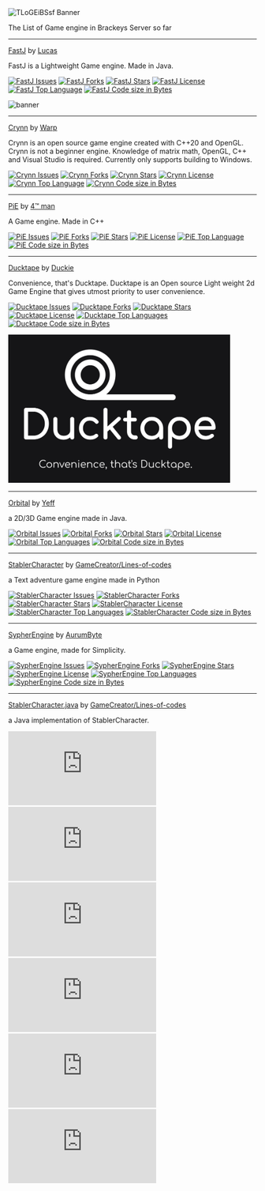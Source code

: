 <img alt="TLoGEiBSsf Banner" width="896" height="504" src="https://github.com/lines-of-codes/TLoGEiBSsf/blob/e8f4e3177837544fc5f04cfc4b7ee65024ed7add/TLoGEiBSsfBanner3_1280x720.png">

The List of Game engine in Brackeys Server so far

---

[FastJ](https://github.com/fastjengine/FastJ) by [Lucas](https://github.com/lucasstarsz)

FastJ is a Lightweight Game engine. Made in Java.

<a href="https://github.com/fastjengine/FastJ/issues">![FastJ Issues](https://img.shields.io/github/issues/fastjengine/FastJ?style=flat-square)</a>
<a href="https://github.com/fastjengine/FastJ/network/members">![FastJ Forks](https://img.shields.io/github/forks/fastjengine/FastJ?style=flat-square)</a>
<a href="https://github.com/fastjengine/FastJ/stargazers">![FastJ Stars](https://img.shields.io/github/stars/fastjengine/FastJ?style=flat-square)</a>
<a href="https://github.com/fastjengine/FastJ/blob/main/LICENSE.txt">![FastJ License](https://img.shields.io/github/license/fastjengine/FastJ?style=flat-square)</a>
<a href="https://github.com/fastjengine/FastJ/">![FastJ Top Language](https://img.shields.io/github/languages/top/fastjengine/FastJ?style=flat-square)</a>
<a href="https://github.com/fastjengine/FastJ/">![FastJ Code size in Bytes](https://img.shields.io/github/languages/code-size/fastjengine/FastJ?style=flat-square)</a>

<img src="https://fastj.tech/svg/fastj_icon.svg" alt="banner" height="300"/>

---

[Crynn](https://github.com/wmcnamara/crynn/raw/master/CrynnSmall.png) by [Warp](https://github.com/wmcnamara/)

Crynn is an open source game engine created with C++20 and OpenGL. Crynn is not a beginner engine. Knowledge of matrix math, OpenGL, C++ and Visual Studio is required. Currently only supports building to Windows.

<a href="https://github.com/wmcnamara/crynn/issues">![Crynn Issues](https://img.shields.io/github/issues/wmcnamara/crynn?style=flat-square)</a>
<a href="https://github.com/wmcnamara/crynn/network/members">![Crynn Forks](https://img.shields.io/github/forks/wmcnamara/crynn?style=flat-square)</a>
<a href="https://github.com/wmcnamara/crynn/stargazers">![Crynn Stars](https://img.shields.io/github/stars/wmcnamara/crynn?style=flat-square)</a>
<a href="https://github.com/wmcnamara/crynn/blob/master/LICENSE">![Crynn License](https://img.shields.io/github/license/wmcnamara/crynn?style=flat-square)</a>
<a href="https://github.com/wmcnamara/crynn/">![Crynn Top Language](https://img.shields.io/github/languages/top/wmcnamara/crynn?style=flat-square)</a>
<a href="https://github.com/wmcnamara/crynn/">![Crynn Code size in Bytes](https://img.shields.io/github/languages/code-size/wmcnamara/crynn?style=flat-square)</a>

---

[PiE](https://github.com/Pi-Man/PiE) by [4™ man](https://github.com/Pi-Man)

A Game engine. Made in C++

<a href="https://github.com/Pi-Man/PiE/issues">![PiE Issues](https://img.shields.io/github/issues/Pi-Man/PiE?style=flat-square)</a>
<a href="https://github.com/Pi-Man/PiE/network/members">![PiE Forks](https://img.shields.io/github/forks/Pi-Man/PiE?style=flat-square)</a>
<a href="https://github.com/Pi-Man/PiE/stargazers">![PiE Stars](https://img.shields.io/github/stars/Pi-Man/PiE?style=flat-square)</a>
<a href="https://github.com/Pi-Man/PiE/blob/master/LICENSE">![PiE License](https://img.shields.io/github/license/Pi-Man/PiE?style=flat-square)</a>
<a href="https://github.com/Pi-Man/PiE">![PiE Top Language](https://img.shields.io/github/languages/top/Pi-Man/PiE?style=flat-square)</a>
<a href="https://github.com/Pi-Man/PiE">![PiE Code size in Bytes](https://img.shields.io/github/languages/code-size/Pi-Man/PiE?style=flat-square)</a>

---

[Ducktape](https://github.com/Ducktapeengine/ducktape) by [Duckie](https://github.com/TheDuckDev)

Convenience, that's Ducktape. Ducktape is an Open source Light weight 2d Game Engine that gives utmost priority to user convenience.

<a href="https://github.com/DucktapeEngine/Ducktape/issues">![Ducktape Issues](https://img.shields.io/github/issues/YeffyCodeGit/Orbital?style=flat-square)</a>
<a href="https://github.com/DucktapeEngine/Ducktape/network/members">![Ducktape Forks](https://img.shields.io/github/forks/YeffyCodeGit/Orbital?style=flat-square)</a>
<a href="https://github.com/DucktapeEngine/Ducktape/stargazers">![Ducktape Stars](https://img.shields.io/github/stars/YeffyCodeGit/Orbital?style=flat-square)</a>
<a href="https://github.com/DucktapeEngine/Ducktape/">![Ducktape License](https://img.shields.io/github/license/YeffyCodeGit/Orbital?style=flat-square)</a>
<a href="https://github.com/DucktapeEngine/Ducktape/">![Ducktape Top Languages](https://img.shields.io/github/languages/top/YeffyCodeGit/Orbital?style=flat-square)</a>
<a href="https://github.com/DucktapeEngine/Ducktape/">![Ducktape Code size in Bytes](https://img.shields.io/github/languages/code-size/YeffyCodeGit/Orbital?style=flat-square)</a>

<img src="https://github.com/DucktapeEngine/Branding/blob/main/Branding-02.png" alt="banner" height="300"/>

---

[Orbital](https://github.com/YeffyCodeGit/Orbital) by [Yeff](https://github.com/YeffyCodeGit/)

a 2D/3D Game engine made in Java.

<a href="https://github.com/YeffyCodeGit/Orbital/issues">![Orbital Issues](https://img.shields.io/github/issues/YeffyCodeGit/Orbital?style=flat-square)</a>
<a href="https://github.com/YeffyCodeGit/Orbital/network/members">![Orbital Forks](https://img.shields.io/github/forks/YeffyCodeGit/Orbital?style=flat-square)</a>
<a href="https://github.com/YeffyCodeGit/Orbital/stargazers">![Orbital Stars](https://img.shields.io/github/stars/YeffyCodeGit/Orbital?style=flat-square)</a>
<a href="https://github.com/YeffyCodeGit/Orbital/">![Orbital License](https://img.shields.io/github/license/YeffyCodeGit/Orbital?style=flat-square)</a>
<a href="https://github.com/YeffyCodeGit/Orbital/">![Orbital Top Languages](https://img.shields.io/github/languages/top/YeffyCodeGit/Orbital?style=flat-square)</a>
<a href="https://github.com/YeffyCodeGit/Orbital/">![Orbital Code size in Bytes](https://img.shields.io/github/languages/code-size/YeffyCodeGit/Orbital?style=flat-square)</a>

---

[StablerCharacter](https://github.com/lines-of-codes/StablerCharacter) by [GameCreator/Lines-of-codes](https://github.com/lines-of-codes/)

a Text adventure game engine made in Python

<a href="https://github.com/lines-of-codes/StablerCharacter/issues">![StablerCharacter Issues](https://img.shields.io/github/issues/lines-of-codes/StablerCharacter?style=flat-square)</a>
<a href="https://github.com/lines-of-codes/StablerCharacter/network/members">![StablerCharacter Forks](https://img.shields.io/github/forks/lines-of-codes/StablerCharacter?style=flat-square)</a>
<a href="https://github.com/lines-of-codes/StablerCharacter/stargazers">![StablerCharacter Stars](https://img.shields.io/github/stars/lines-of-codes/StablerCharacter?style=flat-square)</a>
<a href="https://github.com/lines-of-codes/StablerCharacter/blob/master/LICENSE">![StablerCharacter License](https://img.shields.io/github/license/lines-of-codes/StablerCharacter?style=flat-square)</a>
<a href="https://github.com/lines-of-codes/StablerCharacter/">![StablerCharacter Top Languages](https://img.shields.io/github/languages/top/lines-of-codes/StablerCharacter?style=flat-square)</a>
<a href="https://github.com/lines-of-codes/StablerCharacter/">![StablerCharacter Code size in Bytes](https://img.shields.io/github/languages/code-size/lines-of-codes/StablerCharacter?style=flat-square)</a>

---

[SypherEngine](https://github.com/AurumByte/SypherEngine) by [AurumByte](https://github.com/AurumByte/)

a Game engine, made for Simplicity.

<a href="https://github.com/AurumByte/SypherEngine/issues">![SypherEngine Issues](https://img.shields.io/github/issues/AurumByte/SypherEngine?style=flat-square)</a>
<a href="https://github.com/AurumByte/SypherEngine/network/members">![SypherEngine Forks](https://img.shields.io/github/forks/AurumByte/SypherEngine?style=flat-square)</a>
<a href="https://github.com/AurumByte/SypherEngine/stargazers">![SypherEngine Stars](https://img.shields.io/github/stars/AurumByte/SypherEngine?style=flat-square)</a>
<a href="https://github.com/AurumByte/SypherEngine/blob/master/LICENSE">![SypherEngine License](https://img.shields.io/github/license/AurumByte/SypherEngine?style=flat-square)</a>
<a href="https://github.com/AurumByte/SypherEngine/">![SypherEngine Top Languages](https://img.shields.io/github/languages/top/AurumByte/SypherEngine?style=flat-square)</a>
<a href="https://github.com/AurumByte/SypherEngine/">![SypherEngine Code size in Bytes](https://img.shields.io/github/languages/code-size/AurumByte/SypherEngine?style=flat-square)</a>

---

[StablerCharacter.java](https://github.com/lines-of-codes/StablerCharacter.java) by [GameCreator/Lines-of-codes](https://github.com/lines-of-codes/)

a Java implementation of StablerCharacter.

<a href="https://github.com/lines-of-codes/StablerCharacter.java/issues">![StablerCharacter Issues](https://img.shields.io/github/issues/lines-of-codes/StablerCharacter.java?style=flat-square)</a>
<a href="https://github.com/lines-of-codes/StablerCharacter.java/network/members">![StablerCharacter Forks](https://img.shields.io/github/forks/lines-of-codes/StablerCharacter.java?style=flat-square)</a>
<a href="https://github.com/lines-of-codes/StablerCharacter.java/stargazers">![StablerCharacter Stars](https://img.shields.io/github/stars/lines-of-codes/StablerCharacter.java?style=flat-square)</a>
<a href="https://github.com/lines-of-codes/StablerCharacter.java/blob/master/LICENSE">![StablerCharacter License](https://img.shields.io/github/license/lines-of-codes/StablerCharacter.java?style=flat-square)</a>
<a href="https://github.com/lines-of-codes/StablerCharacter.java/">![StablerCharacter Top Languages](https://img.shields.io/github/languages/top/lines-of-codes/StablerCharacter.java?style=flat-square)</a>
<a href="https://github.com/lines-of-codes/StablerCharacter.java/">![StablerCharacter Code size in Bytes](https://img.shields.io/github/languages/code-size/lines-of-codes/StablerCharacter.java?style=flat-square)</a>
